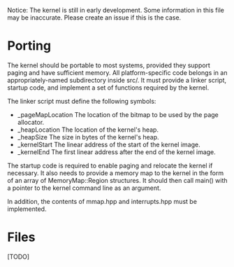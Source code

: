 Notice: The kernel is still in early development. Some information in this file
may be inaccurate. Please create an issue if this is the case.

# Porting

The kernel should be portable to most systems, provided they support paging
and have sufficient memory. All platform-specific code belongs in an appropriately-named
subdirectory inside src/. It must provide a linker script, startup code, and
implement a set of functions required by the kernel.

The linker script must define the following symbols:
- _pageMapLocation      The location of the bitmap to be used by the page allocator.
- _heapLocation         The location of the kernel's heap.
- _heapSize             The size in bytes of the kernel's heap.
- _kernelStart          The linear address of the start of the kernel image.
- _kernelEnd            The first linear address after the end of the kernel image.

The startup code is required to enable paging and relocate the kernel if necessary. It also
needs to provide a memory map to the kernel in the form of an array of MemoryMap::Region
structures. It should then call main() with a pointer to the kernel command line as an argument.

In addition, the contents of mmap.hpp and interrupts.hpp must be implemented.

# Files

[TODO]